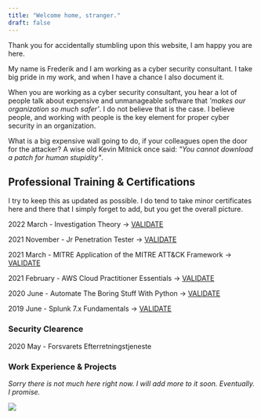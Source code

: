 ```yaml
---
title: "Welcome home, stranger."
draft: false
---
```


Thank you for accidentally stumbling upon this website, I am happy you are here.

My name is Frederik and I am working as a cyber security consultant. I take big pride in my work, and when I have a chance I also document it.

When you are working as a cyber security consultant, you hear a lot of people talk about expensive and unmanageable software that *'makes our organization so much safer'*. I do not believe that is the case. I believe people, and working with people is the key element for proper cyber security in an organization.

What is a big expensive wall going to do, if your colleagues open the door for the attacker? A wise old Kevin Mitnick once said: *"You cannot download a patch for human stupidity"*.


## Professional Training & Certifications
I try to keep this as updated as possible. I do tend to take minor certificates here and there that I simply forget to add, but you get the overall picture.

2022 March - Investigation Theory -> [VALIDATE](https://www.linkedin.com/redir/redirect?url=https%3A%2F%2Fwww%2Enetworkdefense%2Eio%2Fcertgen%2Fcertificate%2Finvestigation-theory-17444%2F4667501%3Fsso%3DeyJ0eXAiOiJKV1QiLCJhbGciOiJIUzI1NiJ9%2EeyJ1c2VyIjoxNTAyNzc4LCJleHAiOjE2NDY0MDc3MzZ9%2EJjiLHRWitU8OnER_NNvALFzYCSaILkvuzyIqEWW6oIU&urlhash=BtLC&trk=public_profile_see-credential)

2021 November - Jr Penetration Tester -> [VALIDATE](https://tryhackme-certificates.s3-eu-west-1.amazonaws.com/THM-EFB90NHELN.png)

2021 March - MITRE Application of the MITRE ATT&CK Framework -> [VALIDATE](https://app.cybrary.it/courses/api/certificate/CC-39b948f5-6757-428e-888e-67ab74d193f8/view)

2021 February - AWS Cloud Practitioner Essentials -> [VALIDATE](https://www.aws.training/SignIn?returnUrl=%2fTranscript%2fCompletionCertificateHtml%3ftranscriptid%3dKwkq9Rx9v0q3_k7x_wsbfg2)

2020 June - Automate The Boring Stuff With Python -> [VALIDATE](https://www.udemy.com/certificate/UC-350fb9eb-114e-4842-9c1f-b7ae12a17fe9/)

2019 June - Splunk 7.x Fundamentals -> [VALIDATE](https://education.splunk.com/award/completion/f198122a-44c9-3224-8115-7927b46785ec)

### Security Clearence

2020 May - Forsvarets Efterretningstjeneste

### Work Experience & Projects

*Sorry there is not much here right now. I will add more to it soon. Eventually. I promise.* 

 ![](https://tryhackme-badges.s3.amazonaws.com/4sphyxia.png)
